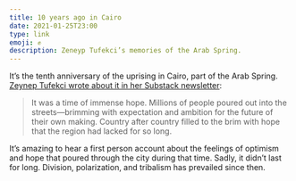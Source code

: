 ```yaml
---
title: 10 years ago in Cairo
date: 2021-01-25T23:00
type: link
emoji: ✊
description: Zeneyp Tufekci’s memories of the Arab Spring.
---
```


It’s the tenth anniversary of the uprising in Cairo, part of the Arab Spring. [Zeynep Tufekci wrote about it in her Substack newsletter][link]:

> It was a time of immense hope. Millions of people poured out into the streets—brimming with expectation and ambition for the future of their own making. Country after country filled to the brim with hope that the region had lacked for so long.

It’s amazing to hear a first person account about the feelings of optimism and hope that poured through the city during that time. Sadly, it didn’t last for long. Division, polarization, and tribalism has prevailed since then.

[link]: https://zeynep.substack.com/p/jan25-10-years-later
